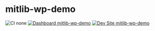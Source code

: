 # mitlib-wp-demo

![CI none](https://img.shields.io/badge/ci-none-orange.svg)
[![Dashboard mitlib-wp-demo](https://img.shields.io/badge/dashboard-mitlib_wp_demo-yellow.svg)](https://dashboard.pantheon.io/sites/5f779c92-08a8-42fe-9a9a-a23f95089bb7#dev/code)
[![Dev Site mitlib-wp-demo](https://img.shields.io/badge/site-mitlib_wp_demo-blue.svg)](http://dev-mitlib-wp-demo.pantheonsite.io/)